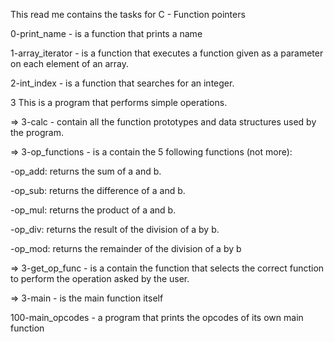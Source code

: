 This read me contains the tasks for C - Function pointers

0-print_name - is a function that prints a name

1-array_iterator - is a function that executes a function given as a
parameter on each element of an array.

2-int_index - is a function that searches for an integer.

3 This is a program that performs simple operations.

=> 3-calc - contain all the function prototypes and data structures used by the program.

=> 3-op_functions - is a contain the 5 following functions (not more):

-op_add: returns the sum of a and b.

-op_sub: returns the difference of a and b.

-op_mul: returns the product of a and b.

-op_div: returns the result of the division of a by b.

-op_mod: returns the remainder of the division of a by b

=> 3-get_op_func - is a contain the function that selects the correct function to perform
   the operation asked by the user.
   
=> 3-main - is the main function itself

100-main_opcodes - a program that prints the opcodes of its own main function


